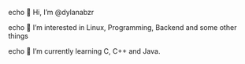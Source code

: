echo 👋 Hi, I’m @dylanabzr

echo 👀 I’m interested in Linux, Programming, Backend and some other things

echo 🌱 I’m currently learning C, C++ and Java. 
